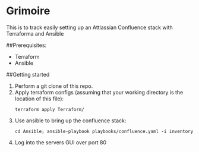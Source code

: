 # Grimoire

This is to track easily setting up an Attlassian Confluence stack with Terraforma and Ansible

##Prerequisites:

* Terraform
* Ansible

##Getting started

1. Perform a git clone of this repo.
1. Apply terraform configs (assuming that your working directory is the location of this file):
    ```
    terraform apply Terraform/
    ```
1. Use ansible to bring up the confluence stack:
    ```
    cd Ansible; ansible-playbook playbooks/confluence.yaml -i inventory
    ```
1. Log into the servers GUI over port 80
